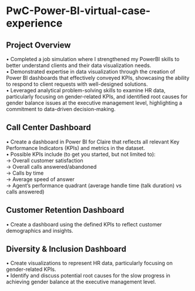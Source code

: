 # PwC-Power-BI-virtual-case-experience

## Project Overview
• Completed a job simulation where I strengthened my PowerBI skills to better understand clients and their data visualization needs.<br/>
• Demonstrated expertise in data visualization through the creation of Power BI dashboards that effectively conveyed KPIs, showcasing the ability to respond to client requests with well-designed solutions.<br/>
• Leveraged analytical problem-solving skills to examine HR data, particularly focusing on gender-related KPIs, and identified root causes for gender balance issues at the executive management level, highlighting a commitment to data-driven decision-making.

## Call Center Dashboard
• Create a dashboard in Power BI for Claire that reflects all relevant Key Performance Indicators (KPIs) and metrics in the dataset.<br/>
• Possible KPIs include (to get you started, but not limited to):<br/>
  -> Overall customer satisfaction<br/>
  -> Overall calls answered/abandoned<br/>
  -> Calls by time<br/>
  -> Average speed of answer<br/>
  -> Agent’s performance quadrant (average handle time (talk duration) vs calls answered)

## Customer Retention Dashboard
• Create a dashboard using the defined KPIs to reflect customer demographics and insights.

## Diversity & Inclusion Dashboard
• Create visualizations to represent HR data, particularly focusing on gender-related KPIs.<br/>
• Identify and discuss potential root causes for the slow progress in achieving gender balance at the executive management level.

